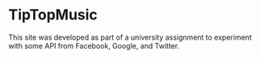 # TipTopMusic
This site was developed as part of a university assignment to experiment with some API from Facebook, Google, and Twitter. 
